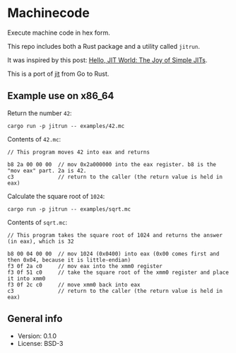 # Machinecode

Execute machine code in hex form.

This repo includes both a Rust package and a utility called `jitrun`.

It was inspired by this post: [Hello, JIT World: The Joy of Simple JITs](http://blog.reverberate.org/2012/12/hello-jit-world-joy-of-simple-jits.html).

This is a port of [jit](https://github.com/xyproto/jit) from Go to Rust.

## Example use on x86_64

Return the number `42`:

    cargo run -p jitrun -- examples/42.mc

Contents of `42.mc`:

```
// This program moves 42 into eax and returns

b8 2a 00 00 00  // mov 0x2a000000 into the eax register. b8 is the "mov eax" part. 2a is 42.
c3              // return to the caller (the return value is held in eax)
```

Calculate the square root of `1024`:

    cargo run -p jitrun -- examples/sqrt.mc

Contents of `sqrt.mc`:

```
// This program takes the square root of 1024 and returns the answer (in eax), which is 32

b8 00 04 00 00  // mov 1024 (0x0400) into eax (0x00 comes first and then 0x04, because it is little-endian)
f3 0f 2a c0     // mov eax into the xmm0 register
f3 0f 51 c0     // take the square root of the xmm0 register and place it into xmm0
f3 0f 2c c0     // move xmm0 back into eax
c3              // return to the caller (the return value is held in eax)

```

## General info

* Version: 0.1.0
* License: BSD-3
